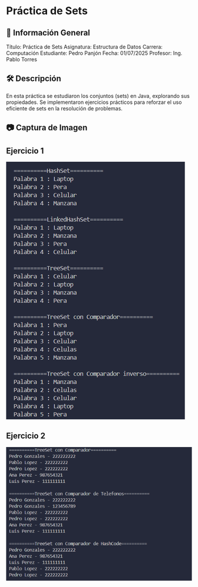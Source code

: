 # Práctica de Sets
## 📌 Información General
Título: Práctica de Sets
Asignatura: Estructura de Datos
Carrera: Computación
Estudiante: Pedro Panjón
Fecha: 01/07/2025
Profesor: Ing. Pablo Torres
## 🛠 Descripción
En esta práctica se estudiaron los conjuntos (sets) en Java, explorando sus propiedades. Se implementaron ejercicios prácticos para reforzar el uso eficiente de sets en la resolución de problemas.
## 📷 Captura de Imagen

## Ejercicio 1
![Ejercicio 1](Captura%20de%20pantalla%202025-07-01%20194836.png)
## Ejercicio 2
![Ejercicio 2](Captura%20de%20pantalla%202025-07-02%20175429.png)